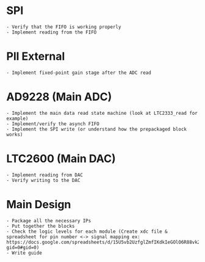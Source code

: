 # SPI
    - Verify that the FIFO is working properly
    - Implement reading from the FIFO
# Pll External
    - Implement fixed-point gain stage after the ADC read
# AD9228 (Main ADC)
    - Implement the main data read state machine (look at LTC2333_read for example)
    - Implement/verify the asynch FIFO
    - Implement the SPI write (or understand how the prepackaged block works)
# LTC2600 (Main DAC)
    - Implement reading from DAC
    - Verify writing to the DAC
# Main Design 
    - Package all the necessary IPs
    - Put together the blocks
    - Check the logic levels for each module (Create xdc file & spreadsheet for pin number <-> signal mapping ex: https://docs.google.com/spreadsheets/d/15U5vb2UzfglZmfIKdkIeGOlO6R88vk2dX_n9gQ0hhtg/edit?gid=0#gid=0)
    - Write guide